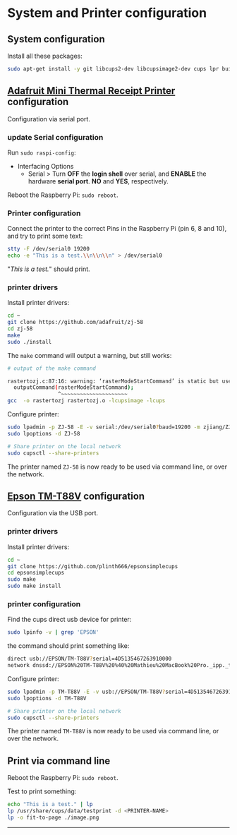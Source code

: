 # System and Printer configuration

## System configuration
Install all these packages:
```bash
sudo apt-get install -y git libcups2-dev libcupsimage2-dev cups lpr build-essential system-config-printer wiringpi python-serial python-pil python-unidecode
```

## [Adafruit Mini Thermal Receipt Printer](https://www.adafruit.com/product/597) configuration

Configuration via serial port.

### update Serial configuration
Run `sudo raspi-config`:
- Interfacing Options
  - Serial > Turn **OFF** the **login shell** over serial, and **ENABLE** the hardware **serial port**. **NO** and **YES**, respectively.

Reboot the Raspberry Pi: `sudo reboot`.

### Printer configuration

Connect the printer to the correct Pins in the Raspberry Pi (pin 6, 8 and 10), and try to print some text:

```bash
stty -F /dev/serial0 19200
echo -e "This is a test.\\n\\n\\n" > /dev/serial0
```

"*This is a test.*" should print.

### printer drivers

Install printer drivers:
```bash
cd ~
git clone https://github.com/adafruit/zj-58
cd zj-58
make
sudo ./install
```

The `make` command will output a warning, but still works:

```bash
# output of the make command

rastertozj.c:87:16: warning: ‘rasterModeStartCommand’ is static but used in inline function ‘rasterheader’ which is not static
  outputCommand(rasterModeStartCommand);
                ^~~~~~~~~~~~~~~~~~~~~~
gcc  -o rastertozj rastertozj.o -lcupsimage -lcups
```

Configure printer:
```bash
sudo lpadmin -p ZJ-58 -E -v serial:/dev/serial0?baud=19200 -m zjiang/ZJ-58.ppd
sudo lpoptions -d ZJ-58

# Share printer on the local network
sudo cupsctl --share-printers
```

The printer named `ZJ-58` is now ready to be used via command line, or over the network.

## [Epson TM-T88V](https://epson.com/For-Work/Point-of-Sale/POS-Printers/TM-T88V-POS-Receipt-Printer/p/C31CA85084) configuration

Configuration via the USB port.

### printer drivers

Install printer drivers:
```bash
cd ~
git clone https://github.com/plinth666/epsonsimplecups
cd epsonsimplecups
sudo make
sudo make install
```

### printer configuration

Find the cups direct usb device for printer:
```bash
sudo lpinfo -v | grep 'EPSON'
```

the command should print something like:
```bash
direct usb://EPSON/TM-T88V?serial=4D5135467263910000
network dnssd://EPSON%20TM-T88V%20%40%20Mathieu%20MacBook%20Pro._ipp._tcp.local/cups?uuid=16da4305-b52f-3e72-6de2-c1d54192b207
```

Configure printer:
```bash
sudo lpadmin -p TM-T88V -E -v usb://EPSON/TM-T88V?serial=4D5135467263910000 -P ppd/EpsonTMT20Simple.ppd
sudo lpoptions -d TM-T88V

# Share printer on the local network
sudo cupsctl --share-printers
```

The printer named `TM-T88V` is now ready to be used via command line, or over the network.

## Print via command line

Reboot the Raspberry Pi: `sudo reboot`.

Test to print something:

```bash
echo "This is a test." | lp
lp /usr/share/cups/data/testprint -d <PRINTER-NAME>
lp -o fit-to-page ./image.png
```

---
